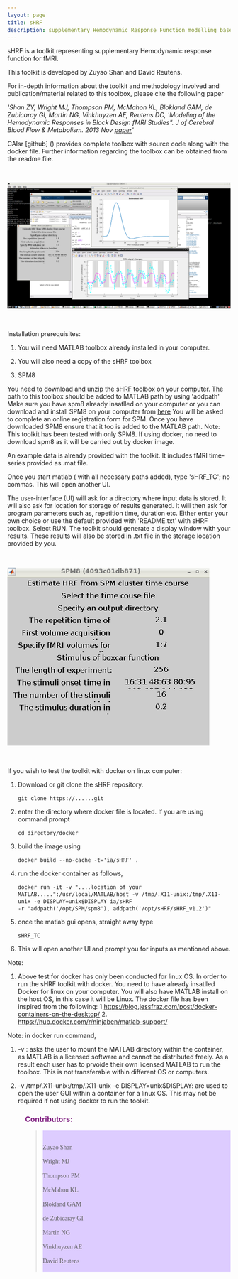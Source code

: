 ```yaml
---
layout: page
title: sHRF
description: supplementary Hemodynamic Response Function modelling based on fMRI
---
```


sHRF is a toolkit representing supplementary Hemodynamic response function for fMRI.

This toolkit is developed by Zuyao Shan and David Reutens.

For in-depth information about the toolkit and methodology involved and publication/material related to this toolbox, please cite the following paper

*'Shan ZY, Wright MJ, Thompson PM, McMahon KL, Blokland GAM, de Zubicaray GI, Martin NG, Vinkhuyzen AE, Reutens DC, 'Modeling of the Hemodynamic Responses
in Block Design fMRI Studies". J of Cerebral Blood Flow & Metabolism. 2013 Nov [paper](https://www.ncbi.nlm.nih.gov/pubmed/24252847)'*

CAIsr [github] () provides complete toolbox with source code along with the docker file. Further information regarding the toolbox can be obtained from the readme file.

<dl>
<dd> <br> </dd>
</dl>

![alt text](/images/screenshot_sHRF.png)

<dl>
<dd> <br> </dd>
</dl>

Installation prerequisites: 

1. You will need MATLAB toolbox already installed in your computer.

2. You will also need a copy of the sHRF toolbox

3. SPM8 

You need to download and unzip the sHRF toolbox on your computer. The path to this toolbox should be added to MATLAB path by using 'addpath'
Make sure you have spm8 already insatlled on your computer or you can download and install SPM8 on your computer from [here](http://www.fil.ion.ucl.ac.uk/spm/software/download/)
You will be asked to complete an online registration form for SPM. Once you have downloaded SPM8 ensure that it too is added to the MATLAB path.
Note: This toolkit has been tested with only SPM8. If using docker, no need to download spm8 as it will be carried out by docker image.

An example data is already provided with the toolkit. It includes fMRI time-series provided as .mat file.

Once you start matlab ( with all necessary paths added), type 'sHRF_TC'; no commas. This will open another UI.

The user-interface (UI) will ask for a directory where input data is stored.
It will also ask for location for storage of results generated.
It will then ask for program parameters such as, repetition time, duration etc. Either enter your own choice or use 
the default provided with 'README.txt' with sHRF toolbox.
Select RUN.
The toolkit should generate a display window with your results.
These results will also be stored in .txt file in the storage location provided by you.

<dl>
<dd> <br> </dd>
</dl>

![alt text](/images/sHRF2.png)

<dl>
<dd> <br> </dd>
</dl>

If you wish to test the toolkit with docker on linux computer:

1. Download or git clone the sHRF repository.

   ``` 
   git clone https://......git
   ```
   
2. enter the directory where docker file is located. If you are using command prompt

   ```
   cd directory/docker
   ```
   
3. build the image using

   ```
   docker build --no-cache -t='ia/sHRF' .
   ```
   
4. run the docker container as follows,

   ```
   docker run -it -v "....location of your MATLAB.....":/usr/local/MATLAB/host -v /tmp/.X11-unix:/tmp/.X11-unix -e DISPLAY=unix$DISPLAY ia/sHRF
   -r "addpath('/opt/SPM/spm8'), addpath('/opt/sHRF/sHRF_v1.2')"
   ```
   
5. once the matlab gui opens, straight away type 

   ```
   sHRF_TC
   ```

6. This will open another UI and prompt you for inputs as mentioned above.

Note: 

1. Above test for docker has only been conducted for linux OS. In order to run the sHRF toolkit with docker. 
   You need to have already insatlled Docker for linux on your computer.
   You will also have MATLAB install on the host OS, in this case it will be Linux.
   The docker file has been inspired from the following: 1 https://blog.jessfraz.com/post/docker-containers-on-the-desktop/ 2. https://hub.docker.com/r/ninjaben/matlab-support/ 

Note: in docker run command,

1. -v : asks the user to mount the MATLAB directory within the container, as MATLAB is a licensed software and cannot be distributed freely.
        As a result each user has to prvoide their own licensed MATLAB to run the toolbox. This is not transferable within different OS or computers.

2. -v /tmp/.X11-unix:/tmp/.X11-unix -e DISPLAY=unix$DISPLAY: are used to open the user GUI within a container for a linux OS. This may not be
      required if not using docker to run the toolkit.


<dl>

<dd> <h3 style="color:#7d1b7e;"> Contributors: </h3> </dd>

<dd> <blockquote> <div style="background-color:#ddccff; font-style:normal; font-family:Times New Roman;"> <br>

Zuyao Shan <br>
<br>
Wright MJ <br>
<br>
Thompson PM <br>
<br>
McMahon KL <br>
<br>
Blokland GAM <br>
<br>
de Zubicaray GI <br>
<br>
Martin NG <br>
<br>
Vinkhuyzen AE <br>
<br>
David Reutens <br>
<br>

</div></blockquote> </dd>

</dl>



